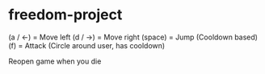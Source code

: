 # freedom-project

(a / <-) = Move left
(d / ->) = Move right
(space) = Jump (Cooldown based)
(f) = Attack (Circle around user, has cooldown)

Reopen game when you die 